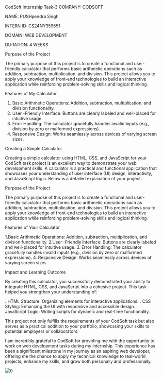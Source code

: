CodSoft Internship Task-3
COMPANY: CODSOFT

NAME: PUSHpendra Singh

INTERN ID: CS24NY359551

DOMAIN: WEB DEVELOPMENT

DURATION: 4 WEEKS

Purpose of the Project

The primary purpose of this project is to create a functional and user-friendly calculator that performs basic arithmetic operations such as addition, subtraction, multiplication, and division. This project allows you to apply your knowledge of front-end technologies to build an interactive application while reinforcing problem-solving skills and logical thinking.

Features of My Calculator

1. Basic Arithmetic Operations: Addition, subtraction, multiplication, and division functionality.
2. User -Friendly Interface: Buttons are clearly labeled and well-placed for intuitive usage.
3. Error Handling: The calculator gracefully handles invalid inputs (e.g., division by zero or malformed expressions).
4. Responsive Design: Works seamlessly across devices of varying screen sizes.

Creating a Simple Calculator

Creating a simple calculator using HTML, CSS, and JavaScript for your CodSoft task project is an excellent way to demonstrate your web development skills. A calculator is a practical and functional application that showcases your understanding of user interface (UI) design, interactivity, and JavaScript logic. Below is a detailed explanation of your project.

Purpose of the Project

The primary purpose of this project is to create a functional and user-friendly calculator that performs basic arithmetic operations such as addition, subtraction, multiplication, and division. This project allows you to apply your knowledge of front-end technologies to build an interactive application while reinforcing problem-solving skills and logical thinking.

Features of Your Calculator

1.Basic Arithmetic Operations: Addition, subtraction, multiplication, and division functionality.
2.User -Friendly Interface: Buttons are clearly labeled and well-placed for intuitive usage.
3. Error Handling: The calculator gracefully handles invalid inputs (e.g., division by zero or malformed expressions).
4. Responsive Design: Works seamlessly across devices of varying screen sizes.

Impact and Learning Outcome

By creating this calculator, you successfully demonstrated your ability to integrate HTML, CSS, and JavaScript into a cohesive project. This task helped you strengthen your understanding of:

. HTML Structure: Organizing elements for interactive applications.
. CSS Styling: Enhancing the UI with responsive and accessible design.
. JavaScript Logic: Writing scripts for dynamic and real-time functionality.

This project not only fulfills the requirements of your CodSoft task but also serves as a practical addition to your portfolio, showcasing your skills to potential employers or collaborators.

I am incredibly grateful to CodSoft for providing me with the opportunity to work on web development tasks during my internship. This experience has been a significant milestone in my journey as an aspiring web developer, offering me the chance to apply my technical knowledge to real-world projects, enhance my skills, and grow both personally and professionally.

![0](https://github.com/user-attachments/assets/fad65128-0b58-4048-997f-004f2e51f554)

